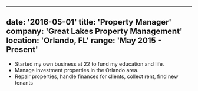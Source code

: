 
---
date: '2016-05-01'
title: 'Property Manager'
company: 'Great Lakes Property Management'
location: 'Orlando, FL'
range: 'May 2015 - Present'
---

- Started my own business at 22 to fund my education and life.
- Manage investment properties in the Orlando area.
- Repair properties, handle finances for clients, collect rent, find new tenants